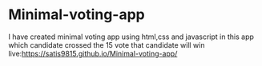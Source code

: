 # Minimal-voting-app
I have created minimal voting app using html,css and javascript in this app which candidate crossed the 15 vote that candidate will win
live:https://satis9815.github.io/Minimal-voting-app/
